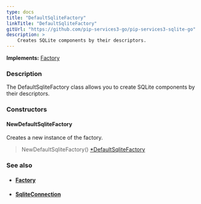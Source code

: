 ```yaml
---
type: docs
title: "DefaultSqliteFactory"
linkTitle: "DefaultSqliteFactory"
gitUrl: "https://github.com/pip-services3-go/pip-services3-sqlite-go"
description: > 
    Creates SQLite components by their descriptors.
---
```


**Implements:** [Factory](../../../components/build/factory)

### Description

The DefaultSqliteFactory class allows you to create SQLite components by their descriptors.

### Constructors

#### NewDefaultSqliteFactory

Creates a new instance of the factory.

> NewDefaultSqliteFactory() [*DefaultSqliteFactory]()


### See also
- #### [Factory](../../../components/build/factory)
- #### [SqliteConnection](../../connect/sqlite_connection) 

